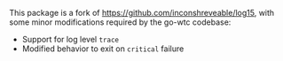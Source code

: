 This package is a fork of https://github.com/inconshreveable/log15, with some
minor modifications required by the go-wtc codebase:

 * Support for log level `trace`
 * Modified behavior to exit on `critical` failure
